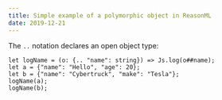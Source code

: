 ```yaml
---
title: Simple example of a polymorphic object in ReasonML
date: 2019-12-21
---
```


The `..` notation declares an open object type:

```reasonml
let logName = (o: {.. "name": string}) => Js.log(o##name);
let a = {"name": "Hello", "age": 20};
let b = {"name": "Cybertruck", "make": "Tesla"};
logName(a);
logName(b);
```
